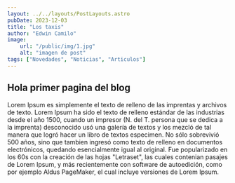 ```yaml
---
layout: ../../layouts/PostLayouts.astro
pubDate: 2023-12-03
title: "Los taxis"
author: "Edwin Camilo"
image:
    url: "/public/img/1.jpg"
    alt: "imagen de post"
tags: ["Novedades", "Noticias", "Articulos"]
---
```


## Hola primer pagina del blog

Lorem Ipsum es simplemente el texto de relleno de las imprentas y archivos de texto. Lorem Ipsum ha sido el texto de relleno estándar de las industrias desde el año 1500, cuando un impresor (N. del T. persona que se dedica a la imprenta) desconocido usó una galería de textos y los mezcló de tal manera que logró hacer un libro de textos especimen. No sólo sobrevivió 500 años, sino que tambien ingresó como texto de relleno en documentos electrónicos, quedando esencialmente igual al original. Fue popularizado en los 60s con la creación de las hojas "Letraset", las cuales contenian pasajes de Lorem Ipsum, y más recientemente con software de autoedición, como por ejemplo Aldus PageMaker, el cual incluye versiones de Lorem Ipsum.

